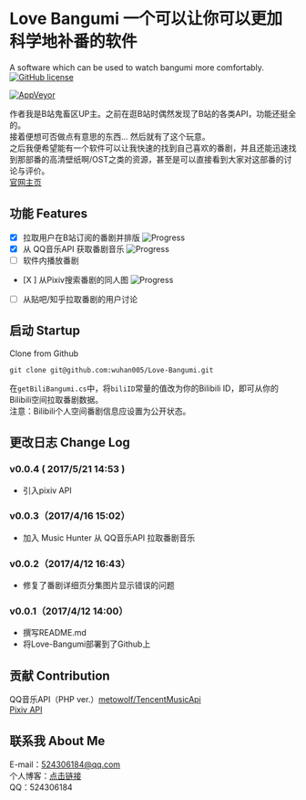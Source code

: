 # Love Bangumi 一个可以让你可以更加科学地补番的软件

A software which can be used to watch bangumi more comfortably.[![GitHub license](https://img.shields.io/badge/license-GPLv2-blue.svg)](https://raw.githubusercontent.com/wuhan005/Love-Bangumi/master/LICENSE)
<br />

[![AppVeyor](https://img.shields.io/appveyor/ci/wuhan005/Love-Bangumi/master.svg)](https://ci.appveyor.com/project/wuhan005/love-bangumi/)    

作者我是B站鬼畜区UP主。之前在逛B站时偶然发现了B站的各类API，功能还挺全的。<br />
接着便想可否做点有意思的东西... 然后就有了这个玩意。<br />
之后我便希望能有一个软件可以让我快速的找到自己喜欢的番剧，并且还能迅速找到那部番的高清壁纸啊/OST之类的资源，甚至是可以直接看到大家对这部番的讨论与评价。<br />
[官网主页](https://wuhan5.cc/love-bangumi/)<br />

## 功能 Features

 - [X] 拉取用户在B站订阅的番剧并排版 ![Progress](http://progressed.io/bar/90?title=completed)
 - [X] 从 QQ音乐API 获取番剧音乐 ![Progress](http://progressed.io/bar/85?title=developing)
 - [ ] 软件内播放番剧
 - [X ] 从Pixiv搜索番剧的同人图 ![Progress](http://progressed.io/bar/65?title=developing)
 - [ ] 从贴吧/知乎拉取番剧的用户讨论

## 启动 Startup

Clone from Github<br />

    git clone git@github.com:wuhan005/Love-Bangumi.git

在`getBiliBangumi.cs`中，将`biliID`常量的值改为你的Bilibili ID，即可从你的Bilibili空间拉取番剧数据。<br />
注意：Bilibili个人空间番剧信息应设置为公开状态。

## 更改日志 Change Log
### v0.0.4 ( 2017/5/21 14:53 )
* 引入pixiv API
### v0.0.3（2017/4/16 15:02）
* 加入 Music Hunter 从 QQ音乐API 拉取番剧音乐
### v0.0.2（2017/4/12 16:43）
* 修复了番剧详细页分集图片显示错误的问题
### v0.0.1（2017/4/12 14:00）
* 撰写README.md
* 将Love-Bangumi部署到了Github上

## 贡献 Contribution
QQ音乐API（PHP ver.）[metowolf/TencentMusicApi](https://github.com/metowolf/TencentMusicApi)<br />
[Pixiv API](https://api.imjad.cn/pixiv/index.html)<br />



## 联系我 About Me
E-mail：524306184@qq.com<br />
个人博客：[点击链接](https://wuhan5.cc/)<br />
QQ：524306184<br />

